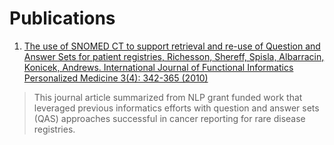# Publications

1. [The use of SNOMED CT to support retrieval and re-use of Question and Answer Sets for patient registries, Richesson, Shereff, Spisla, Albarracin, Konicek, Andrews.  International Journal of Functional Informatics Personalized Medicine 3(4): 342-365 (2010)](https://www.inderscienceonline.com/doi/abs/10.1504/IJFIPM.2010.040214)

> This journal article summarized from NLP grant funded work that leveraged previous informatics efforts with question and answer sets (QAS) approaches successful in cancer reporting for rare disease registries.